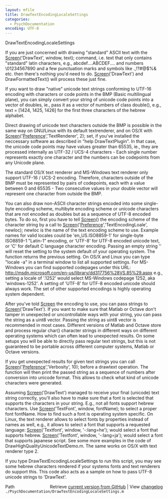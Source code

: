 ```yaml
---
layout: mfile
title: DrawTextEncodingLocaleSettings
categories:
  - PsychDocumentation
encoding: UTF-8
---
```


DrawTextEncodingLocaleSettings

If you are just concerned with drawing "standard" ASCII text with the
[Screen](/docs/Screen)('DrawText', window, text); command, i.e. text that only contains
"standard" latin characters, e.g., abcdef....ABCDEF.... and numbers
\01234567890 and a few punctuation marks and symbols like .,!?#@$%& etc.
then there's nothing you'd need to do. [Screen](/docs/Screen)('DrawText') and
DrawFormattedText() will process these just fine.

If you want to draw "native" unicode text strings conforming to
UTF-16 encoding with characters or code points in the BMP (Basic
multilingual plane), you can simply convert your string of unicode code
points into a vector of doubles, ie., pass it as a vector of numbers of
class double(), e.g., text = [1424, 1425, 1426] for the first three
characters of the hebrew alphabet.

Direct drawing of unicode text characters outside the BMP is possible in the
same way on GNU/Linux with its default textrenderer, and on OS/X with
[Screen](/docs/Screen)('[Preference](/docs/Preference)','TextRenderer', 2); set, if you've installed the
neccessary software as described in "help DrawTextPlugin". In that case,
the unicode code points may have values greater than 65535, ie., they are
processed internally as UTF-32 / UCS-4 characters - Each single number
represents exactly one character and the numbers can be codepoints from
any Unicode plane.

The standard OS/X text renderer and MS-Windows text renderer only support
UTF-16 / UCS-2 encoding. Therefore, characters outside of the BMP must be
represented by pairs of codepoints, each with a value between 0 and 65535
\- Two consecutive values in your double vector will represent one
character from outside the BMP.

You can also draw non-ASCII character strings encoded into some single-byte
encoding scheme, multibyte encoding scheme or unicode characters that are
not encoded as doubles but as a sequence of UTF-8 encoded bytes. To do
so, first you have to tell [Screen](/docs/Screen)() the encoding scheme of the character
string by a call to [Screen](/docs/Screen)('[Preference](/docs/Preference)','TextEncodingLoale', newloc);
newloc is the name of the text encoding scheme to use. Example names for
valid locales could be 'en\_US.ISO8859-1' for single-byte ISO8859-1
"Latin-1" encoding, or 'UTF-8' for UTF-8 encoded unicode text, or 'C' for
default C language character encoding. Passing an empty string '' will
reset the setting to the system default of your operating system. The
function returns the previous setting. On OS/X and Linux you can type
"locale -a" in a terminal window to list all supported settings. For
MS-Windows you can find supported codepages under this URL:
http://msdn.microsoft.com/en-us/library/dd317756%28VS.85%29.aspx
e.g., setting a locale of '.1252' would select MS-Windows codepage 1252,
aka 'windows-1252'.
A setting of 'UTF-8' for UTF-8 encoded unicode should always work. The
set of other supported encodings is highly operating system dependent.

After you've told [Screen](/docs/Screen) the encoding to use, you can pass strings to
[Screen](/docs/Screen)('DrawText'). If you want to make sure that Matlab or Octave don't
tamper in unexpected or uncontrollable ways with your string, you can
pass the string as a uint8 vector. Passing the string as uint8 vector is
recommended in most cases. Different versions of Matlab and Octave store
and process regular char() character strings in different ways on
different operating systems which can often lead to unexpected results.
On some setups you will be able to directly pass regular text strings,
but this is not guaranteed to be portable across different computer
systems, Matlab or Octave versions.

If you get unexpected results for given text strings you can call
[Screen](/docs/Screen)('[Preference](/docs/Preference)','Verbosity', 10); before a drawtext operation. The
function will then print the passed string as a sequence of numbers after
conversion into unicode format. This allows to check what kind of unicode
characters were generated.


Assuming [Screen](/docs/Screen)('DrawText') managed to receive your final (unicode) text
string correctly, you'll also have to make sure that a font is selected
that supports the characters in your string. E.g., not all fonts support
hebrew characters. Use [Screen](/docs/Screen)('TextFont', window, fontName); to select a
proper font fontName. How to find such a font is operating system
specific. On Linux, the text renderer allows to select fonts by
properties instead of names as well, e.g., it allows to select a font
that supports a requested language:
[Screen](/docs/Screen)('Textfont', window, '-:lang=he');  would select a font that
supports hebrew. [Screen](/docs/Screen)('Textfont', window, '-:lang=ja');  would select a
font that supports japanese script. See some more examples in the code of
DrawHighQualityUnicodeTextDemo.m. The same works on OS/X with text
renderer type 2.

If you type DrawTextEncodingLocaleSettings to run this script, you may
see some hebrew characters rendered if your systems fonts and text
renderers do support this. This code also acts as a sample on how to pass
UTF-8 unicode strings to 'DrawText'.



<div class="code_header" style="text-align:right;">
  <span style="float:left;">Path&nbsp;&nbsp;</span> <span class="counter">Retrieve <a href=
  "https://raw.github.com/Psychtoolbox-3/Psychtoolbox-3/beta/./PsychDocumentation/DrawTextEncodingLocaleSettings.m">current version from GitHub</a> | View <a href=
  "https://github.com/Psychtoolbox-3/Psychtoolbox-3/commits/beta/./PsychDocumentation/DrawTextEncodingLocaleSettings.m">changelog</a></span>
</div>
<div class="code">
  <code>./PsychDocumentation/DrawTextEncodingLocaleSettings.m</code>
</div>
